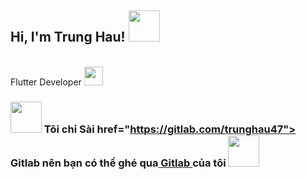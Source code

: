 <h2> Hi, I'm Trung Hau! <img src="https://media.giphy.com/media/mGcNjsfWAjY5AEZNw6/giphy.gif" width="50"></h2>

</br>Flutter Developer <a href="#"></a><img src="https://media.giphy.com/media/WUlplcMpOCEmTGBtBW/giphy.gif" width="30"> 
</em></p>

### <img src="https://media.giphy.com/media/VgCDAzcKvsR6OM0uWg/giphy.gif" width="50"> Tôi chỉ Sài href="https://gitlab.com/trunghau47"> Gitlab </a> nên bạn có thể ghé qua<a href="https://gitlab.com/trunghau47"> Gitlab </a> của tôi <img src="https://media.giphy.com/media/VgCDAzcKvsR6OM0uWg/giphy.gif" width="50">

<!--
**trunghau47/trunghau47** is a ✨ _special_ ✨ repository because its `README.md` (this file) appears on your GitHub profile.

Here are some ideas to get you started:

- 🔭 I’m currently working on ...
- 🌱 I’m currently learning ...
- 👯 I’m looking to collaborate on ...
- 🤔 I’m looking for help with ...
- 💬 Ask me about ...
- 📫 How to reach me: ...
- 😄 Pronouns: ...
- ⚡ Fun fact: ...
-->
